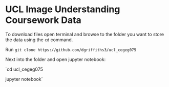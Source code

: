# UCL Image Understanding Coursework Data

To download files open terminal and browse to the folder you want to store the data using the `cd` command.

Run `git clone https://github.com/dgriffiths3/ucl_cegeg075`

Next into the folder and open jupyter notebook: 

`cd ucl_cegeg075

jupyter notebook`
